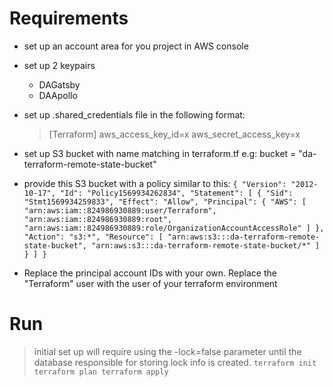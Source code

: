 # Requirements

- set up an account area for you project in AWS console
- set up 2 keypairs
  - DAGatsby
  - DAApollo
- set up .shared_credentials file in the following format:

  > [Terraform]
  > aws_access_key_id=x
  > aws_secret_access_key=x

- set up S3 bucket with name matching in terraform.tf e.g: bucket = "da-terraform-remote-state-bucket"
- provide this S3 bucket with a policy similar to this:
  `{ "Version": "2012-10-17", "Id": "Policy1569934262834", "Statement": [ { "Sid": "Stmt1569934259833", "Effect": "Allow", "Principal": { "AWS": [ "arn:aws:iam::824986930889:user/Terraform", "arn:aws:iam::824986930889:root", "arn:aws:iam::824986930889:role/OrganizationAccountAccessRole" ] }, "Action": "s3:*", "Resource": [ "arn:aws:s3:::da-terraform-remote-state-bucket", "arn:aws:s3:::da-terraform-remote-state-bucket/*" ] } ] }`
- Replace the principal account IDs with your own. Replace the "Terraform" user with the user of your terraform environment

# Run

> initial set up will require using the -lock=false parameter until the database responsible for storing lock info is created.
> `terraform init terraform plan terraform apply`
